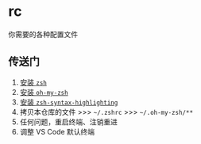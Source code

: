 # rc

你需要的各种配置文件

## 传送门

1. [安装 `zsh`](https://github.com/ohmyzsh/ohmyzsh/wiki/Installing-ZSH)
2. [安装 `oh-my-zsh`](https://github.com/ohmyzsh/ohmyzsh/wiki)
3. [安装 `zsh-syntax-highlighting`](https://github.com/zsh-users/zsh-syntax-highlighting/blob/master/INSTALL.md)
4. 拷贝本仓库的文件 >>> `~/.zshrc` >>> `~/.oh-my-zsh/**`
5. 任何问题，重启终端、注销重进
6. 调整 VS Code 默认终端